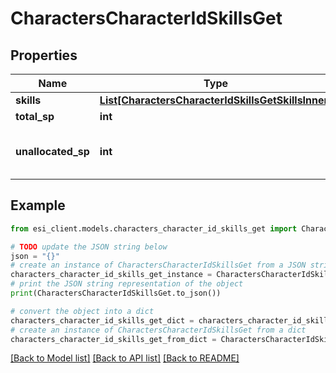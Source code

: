 # CharactersCharacterIdSkillsGet


## Properties

Name | Type | Description | Notes
------------ | ------------- | ------------- | -------------
**skills** | [**List[CharactersCharacterIdSkillsGetSkillsInner]**](CharactersCharacterIdSkillsGetSkillsInner.md) |  | 
**total_sp** | **int** |  | 
**unallocated_sp** | **int** | Skill points available to be assigned | [optional] 

## Example

```python
from esi_client.models.characters_character_id_skills_get import CharactersCharacterIdSkillsGet

# TODO update the JSON string below
json = "{}"
# create an instance of CharactersCharacterIdSkillsGet from a JSON string
characters_character_id_skills_get_instance = CharactersCharacterIdSkillsGet.from_json(json)
# print the JSON string representation of the object
print(CharactersCharacterIdSkillsGet.to_json())

# convert the object into a dict
characters_character_id_skills_get_dict = characters_character_id_skills_get_instance.to_dict()
# create an instance of CharactersCharacterIdSkillsGet from a dict
characters_character_id_skills_get_from_dict = CharactersCharacterIdSkillsGet.from_dict(characters_character_id_skills_get_dict)
```
[[Back to Model list]](../README.md#documentation-for-models) [[Back to API list]](../README.md#documentation-for-api-endpoints) [[Back to README]](../README.md)


